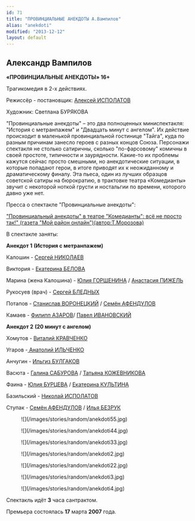 ```yaml
---
id: 71
title: "ПРОВИНЦИАЛЬНЫЕ АНЕКДОТЫ А.Вампилов"
alias: "anekdoti"
modified: "2013-12-12"
layout: default
---
```


## Александр Вампилов

**«ПРОВИНЦИАЛЬНЫЕ АНЕКДОТЫ» 16+**

Трагикомедия в 2-х действиях.

Режиссёр - постановщик: [Алексей ИСПОЛАТОВ](53-aleksei-ispolatov.html)

Художник: Светлана БУРЯКОВА

"Провинциальные анекдоты" – это два полноценных миниспектакля: "История с метранпажем" и "Двадцать минут с ангелом". Их действие происходит в маленькой провинциальной гостинице "Тайга", куда по разным причинам занесло героев с разных концов Союза. Персонажи спектакля не столько сатиричны, сколько "по-фарсовому" комичны в своей простоте, типичности и заурядности. Какие-то их проблемы кажутся сейчас просто смешными, но анекдотические ситуации, в которые попадают герои, в итоге приводят их к неожиданному и драматическому финалу. Эта пьеса, один из лучших образцов советской сатиры на бюрократию, в трактовке театра «Комедианты» звучит с некоторой ноткой грусти и ностальгии по времени, которого давно уже нет.

Пресса о спектакле "Провинциальные анекдоты":

["Провинциальный анекдоты" в театре "Комедианты": всё не просто так!" (газета "Мой район онлайн")(автор:Т.Морозова)](268-pressa-anekdoti-2010.html)

В спектакле заняты:

**Анекдот 1** **(История с метранпажем)**

Калошин - [Сергей НИКОЛАЕВ](52-sergei-nikolaev.html)

Виктория - [Екатерина БЕЛОВА](23-belova-ekaterina.html)

Марина (жена Калошина) - [Юлия ГОРШЕНИНА](49-ylia-gorshenina.html) / [Анастасия ПИЖЕЛЬ](64-asia-pigel-sergeevna.html)

Рукосуев (врач) - [Сергей БЛЕДНЫХ](24-blednyh-sergej.html)

Потапов - [Станислав ВОРОНЕЦКИЙ](51-stas-voronetski.html) / [Семён АФЕНДУЛОВ](22-afendulov-semen.html)

Камаев[</a> - <a href="21-fillipp-azarov.html">Филипп АЗАРОВ](284-2013-09-08-18-38-31.html)/ [Павел ИВАНОВСКИЙ](284-2013-09-08-18-38-31.html)

**Анекдот 2** **(20 минут с ангелом)**

Хомутов - [Виталий КРАВЧЕНКО](66-vitalii-kravchenko.html)

Угаров -[ Анатолий ИЛЬЧЕНКО](55-anatolii-ilchenko.html)

Анчугин - [Ильгиз БУЛГАКОВ](77-ilgiz-bulgakov.html)

Васюта - [Галина САБУРОВА](61-galina-saburova.html) / [Татьяна КОЖЕВНИКОВА](80-tatiana-kogevnikova.html)

Фаина - [Юлия БУРЦЕВА](78-ylia-burceva.html) / [Екатерина КУЛЬТИНА](81-ekaterina-kyltina.html)

Базильский - [Николай ИСПОЛАТОВ](54-nikolai-ispolatov.html)

Ступак - [Семён АФЕНДУЛОВ](22-afendulov-semen.html) [</a>/ <a href="83-bezryk-ilya.html">Илья БЕЗРУК](112-mark-gavrilov.html)

<figure>
![](/images/stories/random/anekdoti55.jpg)
</figure>

<figure>
![](/images/stories/random/anekdoti44.jpg)
</figure>

<figure>
![](/images/stories/random/anekdoti33.jpg)
</figure>

<figure>
![](/images/stories/random/anekdoti2.jpg)
</figure>

<figure>
![](/images/stories/random/anekdoti22.jpg)
</figure>

<figure>
![](/images/stories/random/anekdoti3.jpg)
</figure>

<figure>
![](/images/stories/random/anekdoti4.jpg)
</figure>

Спектакль идёт **3** часа сантрактом.

Премьера состоялась **17** марта **2007** года.

